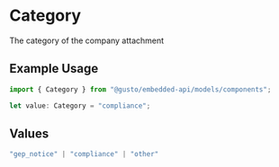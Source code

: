 # Category

The category of the company attachment

## Example Usage

```typescript
import { Category } from "@gusto/embedded-api/models/components";

let value: Category = "compliance";
```

## Values

```typescript
"gep_notice" | "compliance" | "other"
```